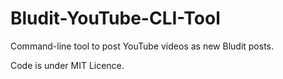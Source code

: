 # Bludit-YouTube-CLI-Tool
Command-line tool to post YouTube videos as new Bludit posts.

Code is under MIT Licence.
